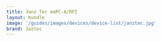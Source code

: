 ```yaml
---
title: Janz Tec emPC-A/RPI
layout: bundle
image: '/guides/images/devices/device-list/janztec.jpg'
brand: Jaztec
---
```

